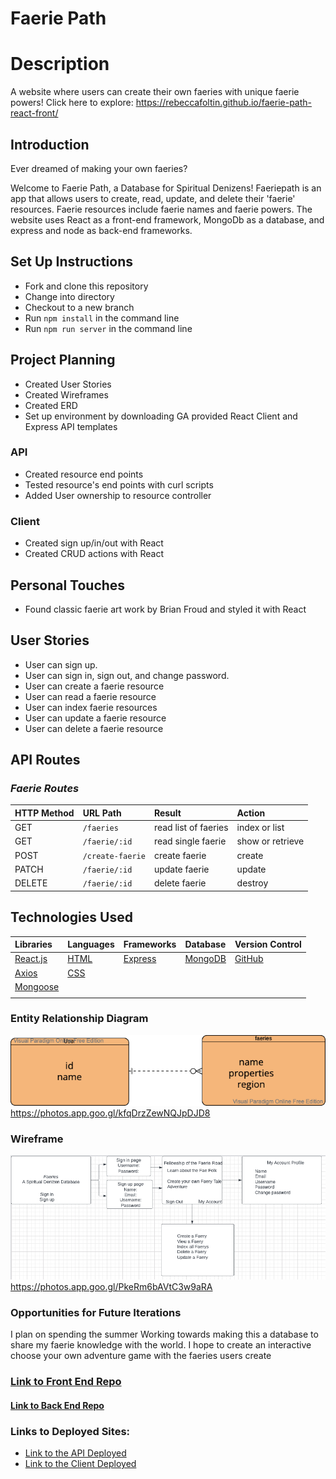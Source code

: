 # Faerie Path

# Description 
A website where users can create their own faeries with unique faerie powers!
Click here to explore: https://rebeccafoltin.github.io/faerie-path-react-front/

## Introduction
Ever dreamed of making your own faeries? 

Welcome to Faerie Path, a Database for Spiritual Denizens! Faeriepath is an app that allows users to create, read, update, and delete their 'faerie' resources. Faerie resources include faerie names and faerie powers. The website uses React as a front-end framework, MongoDb as a database, and express and node as back-end frameworks. 

## Set Up Instructions
- Fork and clone this repository
- Change into directory
- Checkout to a new branch
- Run ``npm install`` in the command line
- Run ``npm run server`` in the command line

## Project Planning 
- Created User Stories
- Created Wireframes
- Created ERD
- Set up environment by downloading GA provided React Client and Express API templates
### API
- Created resource end points
- Tested resource's end points with curl scripts 
- Added User ownership to resource controller
### Client
- Created sign up/in/out with React
- Created CRUD actions with React
## Personal Touches
- Found classic faerie art work by Brian Froud and styled it with React

## User Stories
- User can sign up.
- User can sign in, sign out, and change password.
- User can create a faerie resource
- User can read a faerie resource
- User can index faerie resources
- User can update a faerie resource
- User can delete a faerie resource

## API Routes
### _Faerie Routes_

| HTTP Method   | URL Path        | Result               | Action           |
|:--------------|:----------------|:---------------------|:-----------------|
| GET           | `/faeries`      | read list of faeries | index or list     |
| GET           | `/faerie/:id`   | read single faerie   | show or retrieve |
| POST          | `/create-faerie`| create faerie        | create           |
| PATCH         | `/faerie/:id`   | update faerie        | update           |
| DELETE        | `/faerie/:id`   | delete faerie        | destroy          |

## Technologies Used

|    Libraries      | Languages        | Frameworks              | Database          | Version Control
|:-----------------------------------------|:----------------|:---------------------|:-----------------|:-----------------|
| [React.js](https://reactjs.org/)       |    [HTML](https://developer.mozilla.org/en-US/docs/Web/HTML)        |  [Express](https://expressjs.com/) | [MongoDB](https://www.mongodb.com/)   | [GitHub](https://github.com/) |[Javascript](https://www.javascript.com/)          | [BootStrap](https://getbootstrap.com/)       |           |
|  [Axios](https://www.npmjs.com/package/axios)         | [CSS](https://developer.mozilla.org/en-US/docs/Web/CSS)          |        |          |
|    [Mongoose](https://mongoosejs.com/)        |           |        |         |
|          |          |       |         |

### Entity Relationship Diagram
![erd.png](erd.png)
https://photos.app.goo.gl/kfqDrzZewNQJpDJD8 

### Wireframe
![wireframe.png](wireframe.png)
https://photos.app.goo.gl/PkeRm6bAVtC3w9aRA
  
### Opportunities for Future Iterations
I plan on spending the summer Working towards making this a database to share my faerie knowledge with the world. I hope to create an interactive choose your own adventure game with the faeries users create

### [Link to Front End Repo](https://github.com/rebeccafoltin/faerie-path-react-front)
#### [Link to Back End Repo](https://github.com/rebeccafoltin/express-api-faerie)

### Links to Deployed Sites:
- [Link to the API Deployed](https://stormy-fortress-08010.herokuapp.com/)
- [Link to the Client Deployed](https://rebeccafoltin.github.io/faerie-path-react-front/)

